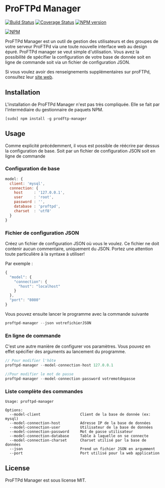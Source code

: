 
# ProFTPd Manager

[![Build Status](https://travis-ci.org/Nascotix/ProFTPd-Manager.png?branch=master)](https://travis-ci.org/Nascotix/ProFTPd-Manager) [![Coverage Status](https://coveralls.io/repos/Nascotix/ProFTPd-Manager/badge.png)](https://coveralls.io/r/Nascotix/ProFTPd-Manager)  [![NPM version](https://badge.fury.io/js/proftpd-manager.png)](http://badge.fury.io/js/proftpd-manager)

[![NPM](https://nodei.co/npm/proftpd-manager.png)](https://nodei.co/npm/proftpd-manager/)

ProFTPd Manager est un outil de gestion des utilisateurs et des groupes de votre serveur ProFTPd via une toute nouvelle interface web au design épuré. ProFTPd manager se veut simple d'utilisation.
Vous avez la possibilité de spécifier la configuration de votre base de donnée soit en ligne de commande soit via un fichier de configuration JSON.

Si vous voulez avoir des renseignements supplémentaires sur proFTPd, consultez leur [site web](http://www.proftpd.org/).

## Installation

L'installation de ProFTPd Manager n'est pas très compliquée. Elle se fait par l'intermédiaire du gestionnaire de paquets NPM.

```
[sudo] npm install -g prodftp-manager
```

## Usage

Comme explicité précédemment, il vous est possible de réécrire par dessus la configuration de base. Soit par un fichier de configuration JSON soit en ligne de commande

### Configuration de base

```js
model: {
  client: 'mysql',
  connection: {
    host     : '127.0.0.1',
    user     : 'root',
    password : '',
    database : 'proftpd',
    charset  : 'utf8'
  }
}
```

### Fichier de configuration JSON

Créez un fichier de configuration JSON où vous le voulez. Ce fichier ne doit contenir aucun commentaire, uniquement du JSON. Portez une attention toute particulière à la syntaxe à utiliser!

Par exemple :

```js
{
  "model": {
    "connection": {
      "host": "localhost"
    }
  },
  "port": "8080"
}
```

Vous pouvez ensuite lancer le programme avec la commande suivante

```js
proftpd-manager --json votrefichierJSON
```

### En ligne de commande

C'est une autre manière de configurer vos paramètres. Vous pouvez en effet spécifier des arguments au lancement du programme.

```js
// Pour modifier l'hôte
proftpd-manager --model-connection-host 127.0.0.1

//Pour modifier le mot de passe
proftpd-manager --model-connection-password votremotdepasse

```

### Liste complète des commandes

```
Usage: proftpd-manager

Options:
  --model-client                  Client de la base de donnée (ex: mysql)
  --model-connection-host         Adresse IP de la base de données
  --model-connection-user         Utilisateur de la base de données
  --model-connection-password     Mot de passe utilisateur
  --model-connection-database     Table à laquelle on se connecte
  --model-connection-charset      Charset utilisé par la base de données
  --json                          Prend un fichier JSON en argumment
  --port                          Port utilisé pour la web application
```

## License

ProFTPd Manager est sous license MIT.